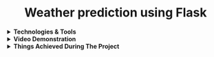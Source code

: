 <h1 align="center">Weather prediction using Flask</h1>


<details><summary><b>Technologies & Tools</b></summary>
</br>
<code><img height="25" src="https://raw.githubusercontent.com/github/explore/80688e429a7d4ef2fca1e82350fe8e3517d3494d/topics/html/html.png"></code>
<code><img height="25" src="https://raw.githubusercontent.com/github/explore/80688e429a7d4ef2fca1e82350fe8e3517d3494d/topics/css/css.png"></code>
<code><img height="25" src="https://raw.githubusercontent.com/github/explore/80688e429a7d4ef2fca1e82350fe8e3517d3494d/topics/javascript/javascript.png"></code>
<code><img height="25" src="https://raw.githubusercontent.com/github/explore/80688e429a7d4ef2fca1e82350fe8e3517d3494d/topics/git/git.png"></code>
</details>    

<details><summary><b>Video Demonstration</b></summary>
</br>
<h4>Real time data fetched form OpenweatherAPI and displayed , also user can add any city as well as remove any city , therefore the same changes would reflect in database as well</h4>
<img class="center" alt="Demo" src="Videos/demo.gif"> </img></br></br>
</details>    
  
  
<details><summary><b>Things Achieved During The Project  </b></summary>
</br>

|    | Things Achieved During The Project                                                                                                                                     |
|----|------------------------------------------------------------------------------------------------------------------------------------------------------------------------|
| 1. | Implementation of openweatherAPI and connections through flask.                                                                                                        |
| 2. | The website was designed using bootstrap,HTML,CSS which are basic tools for designing the front end of website.                                                        |
| 3. | Implemented flash messages while deleting or adding a weather.                                                                                                         |
| 4. | Collecting Data from API and using it to display in proper manner.                                                                                                     |
</details> 

